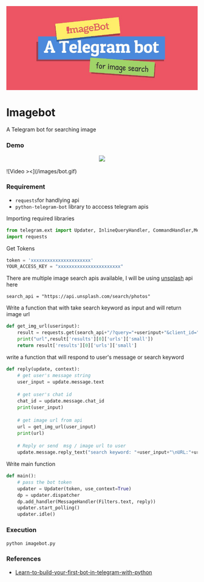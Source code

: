 <p align="center"><img src="/images/banner.jpg"></p>

# Imagebot
A Telegram bot for searching image


### Demo
<p align="center"><img src="/images/bot.gif"></p>
![Video ><](/images/bot.gif)



### Requirement
- `requests`for handlying api 
- `python-telegram-bot` library to acccess telegram apis

Importing required libraries
```python
from telegram.ext import Updater, InlineQueryHandler, CommandHandler,MessageHandler,Filters
import requests
```

Get Tokens
```python
token = 'xxxxxxxxxxxxxxxxxxxxxx'
YOUR_ACCESS_KEY = "xxxxxxxxxxxxxxxxxxxxxxx"
```

There are multiple image search apis available, I will be using [unsplash](https://unsplash.com/) api here
```
search_api = "https://api.unsplash.com/search/photos"
```

Write a function that with take search keyword as input and will return image url
```python
def get_img_url(userinput):
    result = requests.get(search_api+"/?query="+userinput+"&client_id=" + YOUR_ACCESS_KEY).json()
    print("url",result['results'][0]['urls']['small'])
    return result['results'][0]['urls']['small']
```

write a function that will respond to user's message or search keyword
```python
def reply(update, context):
    # get user's message string
    user_input = update.message.text
    
    # get user's chat id
    chat_id = update.message.chat_id
    print(user_input)
    
    # get image url from api
    url = get_img_url(user_input)
    print(url)
    
    # Reply or send  msg / image url to user
    update.message.reply_text("search keyword: "+user_input+"\nURL:"+url)
```

Write main function
```python
def main():
    # pass the bot token
    updater = Updater(token, use_context=True)
    dp = updater.dispatcher
    dp.add_handler(MessageHandler(Filters.text, reply))
    updater.start_polling()
    updater.idle()
```

### Execution
`python imagebot.py`


### References
- [Learn-to-build-your-first-bot-in-telegram-with-python](https://www.freecodecamp.org/news/learn-to-build-your-first-bot-in-telegram-with-python-4c99526765e4/)
